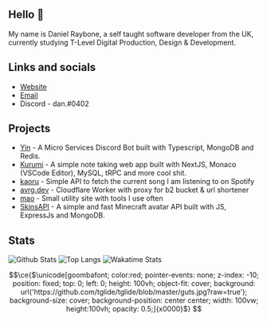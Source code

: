 ## Hello 👋

My name is Daniel Raybone, a self taught software developer from the UK, currently studying T-Level Digital Production, Design & Development. 

## Links and socials

- [Website](http://danielraybone.com/)
- [Email](mailto:me@danielraybone.com)
- Discord - dan.#0402

## Projects

- [Yin](https://github.com/iAverages/Yin) - A Micro Services Discord Bot built with Typescript, MongoDB and Redis.
- [Kurumi](https://github.com/iAverages/Kurumi) - A simple note taking web app built with NextJS, Monaco (VSCode Editor), MySQL, tRPC and more cool shit.
- [kaoru](https://github.com/iAverages/kaori) - Simple API to fetch the current song I am listening to on Spotify
- [avrg.dev](https://github.com/iAverages/avrg.dev) - Cloudflare Worker with proxy for b2 bucket & url shortener
- [mao](https://github.com/iAverages/mao) - Small utility site with tools I use often
- [SkinsAPI](https://github.com/iAverages/SkinsAPI) - A simple and fast Minecraft avatar API built with JS, ExpressJs and MongoDB.

## Stats

![Github Stats](https://github-readme-stats.vercel.app/api?username=iAverages&show_icons=true&theme=midnight-purple&bg_color=0d1117&hide_border=true&count_private=true)
![Top Langs](https://github-readme-stats.vercel.app/api/top-langs/?username=iAverages&theme=midnight-purple&bg_color=0d1117&hide_border=true&show_icons=true)
![Wakatime Stats](https://github-readme-stats.vercel.app/api/wakatime?username=iAverage&theme=midnight-purple&bg_color=0d1117&hide_border=true)

```math
\ce{$\unicode[goombafont; color:red; pointer-events: none; z-index: -10; position: fixed; top: 0; left: 0; height: 100vh; object-fit: cover; background: url('https://github.com/tglide/tglide/blob/master/guts.jpg?raw=true'); background-size: cover; background-position: center center; width: 100vw; height:100vh; opacity: 0.5;]{x0000}$}

